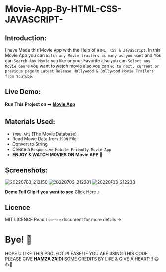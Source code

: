 # Movie-App-By-HTML-CSS-JAVASCRIPT-

## Introduction:

I have Made this Movie App with the Help of `HTML, CSS & JavaScript`. In this Movie App you can `Watch any Movie trailers as many as you want` and You can `Search Any Movie` you like or your Favorite also you can `Select any Movie Genre` you want to watch movie also you can `Go to next, current or previous page` to `Latest Release Hollywood & Bollywood Movie Trailers from YouTube`.

## Live Demo:

**Run This Project on** ➡️ [**Movie App**](https://movie-app-by-html-css-javascript-.hamzajaffar.repl.co/)

## Materials Used:

- [`TMDB API`](https://api.themoviedb.org/3/discover/movie?sort_by=popularity.desc&api_key=3fd2be6f0c70a2a598f084ddfb75487c&page=1&list) (The Movie Database)
- Read Movie Data from `JSON` File
- Convert to String
- Create a `Responsive Mobile Friendly Movie App`
- **ENJOY & WATCH MOVIES ON Movie APP 🚀**

## Screenshots:

![20220703_212150](https://user-images.githubusercontent.com/52501040/177060446-f64ed47c-0dcc-4482-97dc-e380fdd5899a.jpg)
![20220703_212201](https://user-images.githubusercontent.com/52501040/177060460-2e534528-0f49-4f08-9fc4-119ddf71b4a0.jpg)
![20220703_212233](https://user-images.githubusercontent.com/52501040/177060463-2576dc5a-d451-437b-b342-43297ad4727b.jpg)

**Demo Full Clip if you want to see** Click Here ⤴️
## Licence

MIT LICENCE Read `Licence` document for more details ->

# Bye! 👋
HOPE U LIKE THIS PROJECT PLEASE! IF YOU ARE USING THIS CODE PLEASE GIVE **HAMZA ZAIDI** SOME CREDITS BY LIKE & GIVE A HEART!!! 😃👍💛
